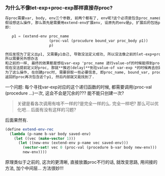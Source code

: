 ### 为什么不像let-exp+proc-exp那样直接存proc? 

```scheme
存proc需要var, body, env三个参数, 前两个都有了, env呢?这个必须是包含proc_name自己在内的env. 这样才能在proc_body里递归调用
假设想这么操作, 那么首先是需要用extend-env扩展env, 设原先的env是ρ, 扩展后的包括proc_name在内的env是ρ1
即:

   ρ1 = (extend-env proc_name 
                    (proc-val (procudure bound_var proc_body ρ1))
                    ρ)

然后发现为了定义出ρ1, 又需要ρ1自己, 导致没法定义成功, 所以没法像之前的let-exp+proc-exp那样直接存proc.
所以需要另外想办法
和之前的一样, 最终的效果都是想在var-exp 'proc_name 进行value-of的时候能得到proc即可
现在没法提前定义好proc, 那就**推迟(delay)**到在value-of var-exp *的时候再去创建proc
为了这么操作, 在创建proc时, 需要获取一些必要信息, 即proc_name, bound_var, proc_body, saved_env组成ρ1
返回的proc再次包含这个ρ1, 然后内部就又能找到了.

```

一个问题: 每个寻找var-exp对应的这个递归函数的时候, 都需要调用(proc-val (procedure ...)一次, 这会不会是冗余的???
能不能只创建一次?
> 关键是看各次调用有啥不一样的?是完全一样的么. 完全一样吧? 那么可以优化吧... 后面有没有这样的习题?

后面果然有.
```scheme
(define extend-env-rec
  (lambda (p-name b-var body saved-env) 
    (let ((vec (make-vector 1))) 
      (let ((new-env (extend-env p-name vec saved-env))) 
        (vector-set! vec 0 (proc-val (procedure b-var body new-env))) 
        new-env))))
```
原理类似于之前的, 这次的更清晰, 直接放置proc不行的话, 就改变思路, 用间接的方法, 加个中间层... 方法很妙!!!